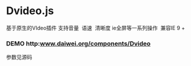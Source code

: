 # Dvideo.js
基于原生的VIdeo插件
支持音量  语速  清晰度 ie全屏等一系列操作  兼容IE 9 + 

### DEMO  http:www.daiwei.org/components/Dvideo

参数见源码
